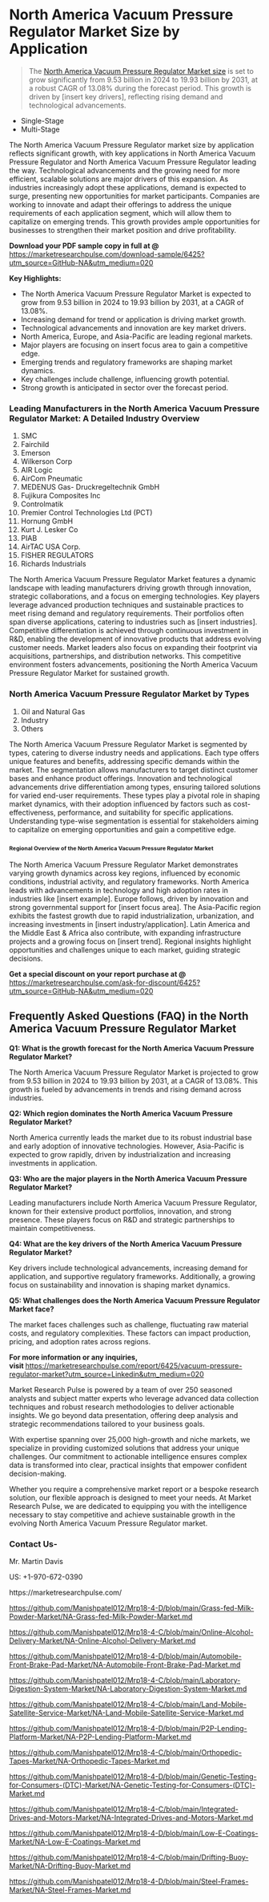 <h1>North America Vacuum Pressure Regulator Market&nbsp;Size by Application</h1><blockquote><p>The <a href="https://marketresearchpulse.com/download-sample/6425?utm_source=GitHub-NA&amp;utm_medium=020">North America Vacuum Pressure Regulator Market size</a> is set to grow significantly from 9.53 billion in 2024 to 19.93 billion by 2031, at a robust CAGR of 13.08% during the forecast period. This growth is driven by [insert key drivers], reflecting rising demand and technological advancements.</p></blockquote><ul><li>Single-Stage<li> Multi-Stage</li></ul><p>The North America Vacuum Pressure Regulator market size by application reflects significant growth, with key applications in North America Vacuum Pressure Regulator and North America Vacuum Pressure Regulator leading the way. Technological advancements and the growing need for more efficient, scalable solutions are major drivers of this expansion. As industries increasingly adopt these applications, demand is expected to surge, presenting new opportunities for market participants. Companies are working to innovate and adapt their offerings to address the unique requirements of each application segment, which will allow them to capitalize on emerging trends. This growth provides ample opportunities for businesses to strengthen their market position and drive profitability.</p><p><strong>Download your PDF sample copy in full at @ </strong><a href="https://marketresearchpulse.com/download-sample/6425?utm_source=GitHub-NA&amp;utm_medium=020">https://marketresearchpulse.com/download-sample/6425?utm_source=GitHub-NA&amp;utm_medium=020</a></p><p><strong>Key Highlights: </strong></p><ul><li>The North America Vacuum Pressure Regulator Market is expected to grow from 9.53 billion in 2024 to 19.93 billion by 2031, at a CAGR of 13.08%.</li><li>Increasing demand for trend or application is driving market growth.</li><li>Technological advancements and innovation are key market drivers.</li><li>North America, Europe, and Asia-Pacific are leading regional markets.</li><li>Major players are focusing on insert focus area to gain a competitive edge.</li><li>Emerging trends and regulatory frameworks are shaping market dynamics.</li><li>Key challenges include challenge, influencing growth potential.</li><li>Strong growth is anticipated in sector over the forecast period.</li></ul><h3>Leading Manufacturers in the North America Vacuum Pressure Regulator Market: A Detailed Industry Overview</h3><ol><li>SMC</li><li>Fairchild</li><li>Emerson</li><li>Wilkerson Corp</li><li>AIR Logic</li><li>AirCom Pneumatic</li><li>MEDENUS Gas- Druckregeltechnik GmbH</li><li>Fujikura Composites Inc</li><li>Controlmatik</li><li>Premier Control Technologies Ltd (PCT)</li><li>Hornung GmbH</li><li>Kurt J. Lesker Co</li><li>PIAB</li><li>AirTAC USA Corp.</li><li>FISHER REGULATORS</li><li>Richards Industrials</li></ol><div class="flex max-w-full flex-col flex-grow"><div class="min-h-8 text-message flex w-full flex-col items-end gap-2 whitespace-normal break-words [.text-message+&amp;]:mt-5" dir="auto" data-message-author-role="assistant" data-message-id="fd8432e4-4910-450d-b182-61b7bfb0a01f" data-message-model-slug="gpt-4o"><div class="flex w-full flex-col gap-1 empty:hidden first:pt-[3px]"><div class="markdown prose w-full break-words dark:prose-invert light"><p>The North America Vacuum Pressure Regulator Market features a dynamic landscape with leading manufacturers driving growth through innovation, strategic collaborations, and a focus on emerging technologies. Key players leverage advanced production techniques and sustainable practices to meet rising demand and regulatory requirements. Their portfolios often span diverse applications, catering to industries such as [insert industries]. Competitive differentiation is achieved through continuous investment in R&amp;D, enabling the development of innovative products that address evolving customer needs. Market leaders also focus on expanding their footprint via acquisitions, partnerships, and distribution networks. This competitive environment fosters advancements, positioning the North America Vacuum Pressure Regulator Market for sustained growth.</p></div></div></div></div><h3>North America Vacuum Pressure Regulator Market by Types</h3><ol><li>Oil and Natural Gas<li> Industry<li> Others</li></ol><div class="flex max-w-full flex-col flex-grow"><div class="min-h-8 text-message flex w-full flex-col items-end gap-2 whitespace-normal break-words [.text-message+&amp;]:mt-5" dir="auto" data-message-author-role="assistant" data-message-id="084470be-0bb7-4664-bddf-5156b4f41249" data-message-model-slug="gpt-4o-mini"><div class="flex w-full flex-col gap-1 empty:hidden first:pt-[3px]"><div class="markdown prose w-full break-words dark:prose-invert light"><p>The North America Vacuum Pressure Regulator Market is segmented by types, catering to diverse industry needs and applications. Each type offers unique features and benefits, addressing specific demands within the market. The segmentation allows manufacturers to target distinct customer bases and enhance product offerings. Innovation and technological advancements drive differentiation among types, ensuring tailored solutions for varied end-user requirements. These types play a pivotal role in shaping market dynamics, with their adoption influenced by factors such as cost-effectiveness, performance, and suitability for specific applications. Understanding type-wise segmentation is essential for stakeholders aiming to capitalize on emerging opportunities and gain a competitive edge.</p></div></div></div></div><h3><span style="font-size: 11px;">Regional Overview of the North America Vacuum Pressure Regulator Market</span></h3><div class="flex max-w-full flex-col flex-grow"><div class="min-h-8 text-message flex w-full flex-col items-end gap-2 whitespace-normal break-words [.text-message+&amp;]:mt-5" dir="auto" data-message-author-role="assistant" data-message-id="e9038762-ce64-4e30-91c9-9bd413514231" data-message-model-slug="gpt-4o-mini"><div class="flex w-full flex-col gap-1 empty:hidden first:pt-[3px]"><div class="markdown prose w-full break-words dark:prose-invert light"><p>The North America Vacuum Pressure Regulator Market demonstrates varying growth dynamics across key regions, influenced by economic conditions, industrial activity, and regulatory frameworks. North America leads with advancements in technology and high adoption rates in industries like [insert example]. Europe follows, driven by innovation and strong governmental support for [insert focus area]. The Asia-Pacific region exhibits the fastest growth due to rapid industrialization, urbanization, and increasing investments in [insert industry/application]. Latin America and the Middle East &amp; Africa also contribute, with expanding infrastructure projects and a growing focus on [insert trend]. Regional insights highlight opportunities and challenges unique to each market, guiding strategic decisions.</p></div></div></div></div><p><strong>Get a special discount on your report purchase at @ </strong><a href="https://marketresearchpulse.com/ask-for-discount/6425?utm_source=GitHub-NA&amp;utm_medium=020">https://marketresearchpulse.com/ask-for-discount/6425?utm_source=GitHub-NA&amp;utm_medium=020</a></p><h2>Frequently Asked Questions (FAQ) in the North America Vacuum Pressure Regulator Market</h2><p><strong>Q1: What is the growth forecast for the North America Vacuum Pressure Regulator Market?</strong></p><p>The North America Vacuum Pressure Regulator Market is projected to grow from 9.53 billion in 2024 to 19.93 billion by 2031, at a CAGR of 13.08%. This growth is fueled by advancements in trends and rising demand across industries.</p><p><strong>Q2: Which region dominates the North America Vacuum Pressure Regulator Market?</strong></p><p>North America currently leads the market due to its robust industrial base and early adoption of innovative technologies. However, Asia-Pacific is expected to grow rapidly, driven by industrialization and increasing investments in application.</p><p><strong>Q3: Who are the major players in the North America Vacuum Pressure Regulator Market?</strong></p><p>Leading manufacturers include North America Vacuum Pressure Regulator, known for their extensive product portfolios, innovation, and strong presence. These players focus on R&amp;D and strategic partnerships to maintain competitiveness.</p><p><strong>Q4: What are the key drivers of the North America Vacuum Pressure Regulator Market?</strong></p><p>Key drivers include technological advancements, increasing demand for application, and supportive regulatory frameworks. Additionally, a growing focus on sustainability and innovation is shaping market dynamics.</p><p><strong>Q5: What challenges does the North America Vacuum Pressure Regulator Market face?</strong></p><p>The market faces challenges such as challenge, fluctuating raw material costs, and regulatory complexities. These factors can impact production, pricing, and adoption rates across regions.</p><p><strong>For more information or any inquiries, visit&nbsp;</strong><a href="https://marketresearchpulse.com/report/6425/vacuum-pressure-regulator-market?utm_source=Linkedin&utm_medium=020">https://marketresearchpulse.com/report/6425/vacuum-pressure-regulator-market?utm_source=Linkedin&utm_medium=020</a></p><p>Market Research Pulse is powered by a team of over 250 seasoned analysts and subject matter experts who leverage advanced data collection techniques and robust research methodologies to deliver actionable insights. We go beyond data presentation, offering deep analysis and strategic recommendations tailored to your business goals.</p><p>With expertise spanning over 25,000 high-growth and niche markets, we specialize in providing customized solutions that address your unique challenges. Our commitment to actionable intelligence ensures complex data is transformed into clear, practical insights that empower confident decision-making.</p><p>Whether you require a comprehensive market report or a bespoke research solution, our flexible approach is designed to meet your needs. At Market Research Pulse, we are dedicated to equipping you with the intelligence necessary to stay competitive and achieve sustainable growth in the evolving North America Vacuum Pressure Regulator market.</p><h3><strong>Contact Us-</strong></h3><p>Mr. Martin Davis</p><p>US: +1-970-672-0390</p><p>https://marketresearchpulse.com/</p><p><a href="https://github.com/Manishpatel012/Mrp18-4-D/blob/main/Grass-fed-Milk-Powder-Market/NA-Grass-fed-Milk-Powder-Market.md">https://github.com/Manishpatel012/Mrp18-4-D/blob/main/Grass-fed-Milk-Powder-Market/NA-Grass-fed-Milk-Powder-Market.md</a></p><p><a href="https://github.com/Manishpatel012/Mrp18-4-C/blob/main/Online-Alcohol-Delivery-Market/NA-Online-Alcohol-Delivery-Market.md">https://github.com/Manishpatel012/Mrp18-4-C/blob/main/Online-Alcohol-Delivery-Market/NA-Online-Alcohol-Delivery-Market.md</a></p><p><a href="https://github.com/Manishpatel012/Mrp18-4-D/blob/main/Automobile-Front-Brake-Pad-Market/NA-Automobile-Front-Brake-Pad-Market.md">https://github.com/Manishpatel012/Mrp18-4-D/blob/main/Automobile-Front-Brake-Pad-Market/NA-Automobile-Front-Brake-Pad-Market.md</a></p><p><a href="https://github.com/Manishpatel012/Mrp18-4-C/blob/main/Laboratory-Digestion-System-Market/NA-Laboratory-Digestion-System-Market.md">https://github.com/Manishpatel012/Mrp18-4-C/blob/main/Laboratory-Digestion-System-Market/NA-Laboratory-Digestion-System-Market.md</a></p><p><a href="https://github.com/Manishpatel012/Mrp18-4-C/blob/main/Land-Mobile-Satellite-Service-Market/NA-Land-Mobile-Satellite-Service-Market.md">https://github.com/Manishpatel012/Mrp18-4-C/blob/main/Land-Mobile-Satellite-Service-Market/NA-Land-Mobile-Satellite-Service-Market.md</a></p><p><a href="https://github.com/Manishpatel012/Mrp18-4-D/blob/main/P2P-Lending-Platform-Market/NA-P2P-Lending-Platform-Market.md">https://github.com/Manishpatel012/Mrp18-4-D/blob/main/P2P-Lending-Platform-Market/NA-P2P-Lending-Platform-Market.md</a></p><p><a href="https://github.com/Manishpatel012/Mrp18-4-C/blob/main/Orthopedic-Tapes-Market/NA-Orthopedic-Tapes-Market.md">https://github.com/Manishpatel012/Mrp18-4-C/blob/main/Orthopedic-Tapes-Market/NA-Orthopedic-Tapes-Market.md</a></p><p><a href="https://github.com/Manishpatel012/Mrp18-4-D/blob/main/Genetic-Testing-for-Consumers-(DTC)-Market/NA-Genetic-Testing-for-Consumers-(DTC)-Market.md">https://github.com/Manishpatel012/Mrp18-4-D/blob/main/Genetic-Testing-for-Consumers-(DTC)-Market/NA-Genetic-Testing-for-Consumers-(DTC)-Market.md</a></p><p><a href="https://github.com/Manishpatel012/Mrp18-4-C/blob/main/Integrated-Drives-and-Motors-Market/NA-Integrated-Drives-and-Motors-Market.md">https://github.com/Manishpatel012/Mrp18-4-C/blob/main/Integrated-Drives-and-Motors-Market/NA-Integrated-Drives-and-Motors-Market.md</a></p><p><a href="https://github.com/Manishpatel012/Mrp18-4-D/blob/main/Low-E-Coatings-Market/NA-Low-E-Coatings-Market.md">https://github.com/Manishpatel012/Mrp18-4-D/blob/main/Low-E-Coatings-Market/NA-Low-E-Coatings-Market.md</a></p><p><a href="https://github.com/Manishpatel012/Mrp18-4-C/blob/main/Drifting-Buoy-Market/NA-Drifting-Buoy-Market.md">https://github.com/Manishpatel012/Mrp18-4-C/blob/main/Drifting-Buoy-Market/NA-Drifting-Buoy-Market.md</a></p><p><a href="https://github.com/Manishpatel012/Mrp18-4-D/blob/main/Steel-Frames-Market/NA-Steel-Frames-Market.md">https://github.com/Manishpatel012/Mrp18-4-D/blob/main/Steel-Frames-Market/NA-Steel-Frames-Market.md</a></p>
